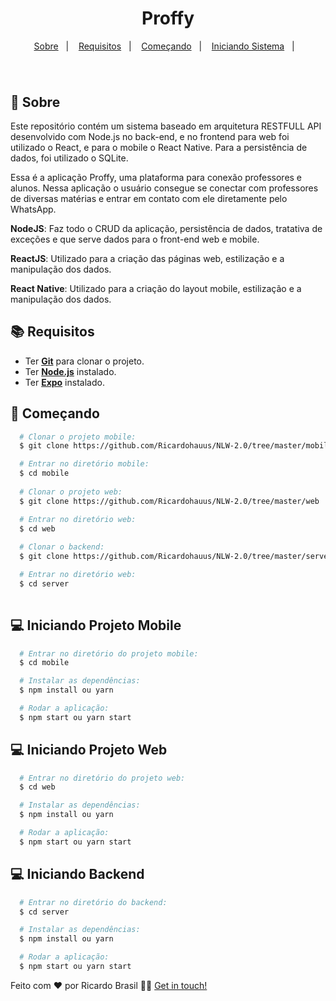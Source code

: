 <h1 align="center">
Proffy
</h1>

<p align="center">
  <a href="#page_with_curl-sobre">Sobre</a>&nbsp;&nbsp;&nbsp;|&nbsp;&nbsp;&nbsp;
  <a href="#books-requisitos">Requisitos</a>&nbsp;&nbsp;&nbsp;|&nbsp;&nbsp;&nbsp;
  <a href="#rocket-começando">Começando</a>&nbsp;&nbsp;&nbsp;|&nbsp;&nbsp;&nbsp;
  <a href="#computer-iniciando-sistema">Iniciando Sistema</a>&nbsp;&nbsp;&nbsp;|&nbsp;&nbsp;&nbsp;
</p>

<h1 align="center">
     <img alt="" src="" />
</h1>

## :page_with_curl: Sobre
Este repositório contém um sistema baseado em arquitetura RESTFULL API desenvolvido com Node.js no back-end, e no frontend para web foi utilizado o React, e para o mobile o React Native. Para a persistência de dados, foi utilizado o SQLite.

Essa é a aplicação Proffy, uma plataforma para conexão professores e alunos. Nessa aplicação o usuário consegue se conectar com professores de diversas matérias e entrar em contato com ele diretamente pelo WhatsApp.

**NodeJS**: Faz todo o CRUD da aplicação, persistência de dados, tratativa de exceções e que serve dados para o front-end web e mobile.

**ReactJS**: Utilizado para a criação das páginas web, estilização e a manipulação dos dados.

**React Native**: Utilizado para a criação do layout mobile, estilização e a manipulação dos dados.


## :books: Requisitos
- Ter [**Git**](https://git-scm.com/) para clonar o projeto.
- Ter [**Node.js**](https://nodejs.org/en/) instalado.
- Ter [**Expo**](https://docs.expo.io/get-started/installation/) instalado.

## :rocket: Começando
``` bash
  # Clonar o projeto mobile:
  $ git clone https://github.com/Ricardohauus/NLW-2.0/tree/master/mobile

  # Entrar no diretório mobile:
  $ cd mobile
  
  # Clonar o projeto web:
  $ git clone https://github.com/Ricardohauus/NLW-2.0/tree/master/web

  # Entrar no diretório web:
  $ cd web
  
  # Clonar o backend:
  $ git clone https://github.com/Ricardohauus/NLW-2.0/tree/master/server

  # Entrar no diretório web:
  $ cd server  
  
```

## :computer: Iniciando Projeto Mobile
```bash
  # Entrar no diretório do projeto mobile:
  $ cd mobile

  # Instalar as dependências:
  $ npm install ou yarn 

  # Rodar a aplicação:
  $ npm start ou yarn start
```

## :computer: Iniciando Projeto Web
```bash
  # Entrar no diretório do projeto web:
  $ cd web

  # Instalar as dependências:
  $ npm install ou yarn 

  # Rodar a aplicação:
  $ npm start ou yarn start
```

## :computer: Iniciando Backend
```bash
  # Entrar no diretório do backend:
  $ cd server

  # Instalar as dependências:
  $ npm install ou yarn 

  # Rodar a aplicação:
  $ npm start ou yarn start
```


Feito com ❤️ por Ricardo Brasil 👋🏻 [Get in touch!](https://github.com/Ricardohauus)
